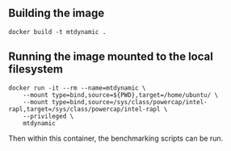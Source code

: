 ## Building the image

```
docker build -t mtdynamic .
```

## Running the image mounted to the local filesystem

```
docker run -it --rm --name=mtdynamic \
    --mount type=bind,source=${PWD},target=/home/ubuntu/ \
    --mount type=bind,source=/sys/class/powercap/intel-rapl,target=/sys/class/powercap/intel-rapl \
    --privileged \
    mtdynamic
```

Then within this container, the benchmarking scripts can be run.
